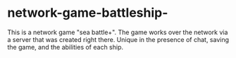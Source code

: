 # network-game-battleship-
This is a network game "sea battle+". The game works over the network via a server that was created right there. Unique in the presence of chat, saving the game, and the abilities of each ship.
